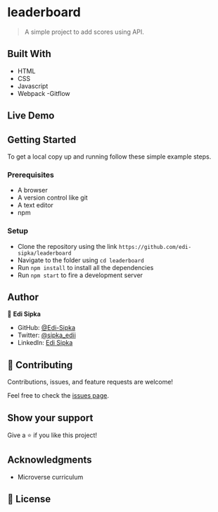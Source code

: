 # leaderboard

> A simple project to add scores using API.

## Built With

- HTML
- CSS
- Javascript
- Webpack
  -Gitflow

## Live Demo

## Getting Started

To get a local copy up and running follow these simple example steps.

### Prerequisites

- A browser
- A version control like git
- A text editor
- npm

### Setup

- Clone the repository using the link `https://github.com/edi-sipka/leaderboard`
- Navigate to the folder using `cd leaderboard`
- Run `npm install` to install all the dependencies
- Run `npm start` to fire a development server

## Author

👤 **Edi Sipka**

- GitHub: [@Edi-Sipka](https://github.com/edi-sipka)
- Twitter: [@sipka_edii](https://twitter.com/sipka_edii)
- LinkedIn: [Edi Sipka](https://www.linkedin.com/in/edi-%C5%A1ipka-5b681b202/)

## 🤝 Contributing

Contributions, issues, and feature requests are welcome!

Feel free to check the [issues page](../../issues/).

## Show your support

Give a ⭐️ if you like this project!

## Acknowledgments

- Microverse curriculum

## 📝 License
